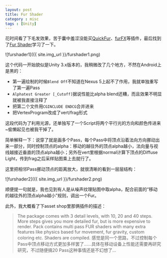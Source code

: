 ```yaml
---
layout: post
title: Fur Shader
category : misc
tags : [Unity]
---
```


花时间看了下毛发效果，苦于囊中羞涩没能买[QuickFur](https://www.assetstore.unity3d.com/#!/content/11866)、[furFX](https://www.assetstore.unity3d.com/en/#!/content/9201)等插件，最后找到了[Fur Shader](http://forum.unity3d.com/threads/fur-shader.4581/)学习了一下。

![furshader1]({{ site.img_url }}/furshader1.png)

这个代码一开始貌似是Unity 3.x版本的，我稍微改了几个地方，不然在Android上是黑的：

- 第一遍绘制的时候`Blend Off`不知道在Nexus 5上起不了作用，我就单独重写了第一遍Pass
- `Alphatest Greater [_Cutoff]`据说性能比alpha blend还糟，而且效果不明显就被我直接注释了
- 把第二个文件用`CGINCLUDE ENDCG`合并进来
- 把VertexProgram改成了vert/frag形式

这段代码为了利用光源，还单独写了一个Script将两个平行光的方向和颜色传进来~偷懒起见也被我干掉了。

简单解释一下：说穿了就是画多个Pass，每个Pass中将顶点沿着法向方向挪动出来一部分，同时控制顶点的alpha：移动的越往外的顶点alpha越小，法向量与视线越接近垂直的顶点alpha越小；另外在vert里根据normal计算下顶点的Diffuse Light，传到frag之后采样贴图乘上去就行了。

这里把相邻Pass挪动顶点的距离放大，就很清晰的看到一层层结构：

![furshader2]({{ site.img_url }}/furshader2.png)

顺便提一句就是，我也见到有人是从噪声纹理贴图中取alpha，配合前面的“移动的越往外的顶点alpha越小”规则，调出一个Fur。

此外，我大概看了下asset shop里那俩插件的描述：
> The package comes with 3 detail levels, with 10, 20 and 40 steps. More steps gives you more detailed fur, but is more expensive to render. 
> Pack contains multi pass FUR shaders with many extra features like physics based fur movement, fur gravity, custom coloring etc. Shaders are compiled.
感觉是同一个思路，不过控制每个Pass中顶点移动方式更加多样罢了……具体在移动设备上性能还需要再研究研究，不过随便搞20 Pass这种事情还是不幻想了...